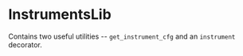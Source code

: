 # InstrumentsLib

Contains two useful utilities -- `get_instrument_cfg` and an `instrument` decorator.
